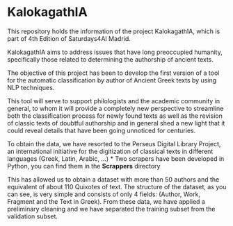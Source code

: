 # KalokagathIA

This repository holds the information of the project KalokagathIA, which is part of 4th Edition of Saturdays4AI Madrid.

KalokagathIA aims to address issues that have long preoccupied humanity, specifically those related to determining the authorship of ancient texts.

The objective of this project has been to develop the first version of a tool for the automatic classification by author of Ancient Greek texts by using NLP techniques.

This tool will serve to support philologists and the academic community in general, to whom it will provide a completely new perspective to streamline both the classification process for newly found texts as well as the revision of classic texts of doubtful authorship and in general shed a new light that it could reveal details that have been going unnoticed for centuries.

To obtain the data, we have resorted to the Perseus Digital Library Project, an international initiative for the digitization of classical texts in different languages ​​(Greek, Latin, Arabic, ...)
*
Two scrapers have been developed in Python, you can find them in the **Scrappers** directory

This has allowed us to obtain a dataset with more than 50 authors and the equivalent of about 110 Quixotes of text. The structure of the dataset, as you can see, is very simple and consists of only 4 fields: (Author, Work, Fragment and the Text in Greek). From these data, we have applied a preliminary cleaning and we have separated the training subset from the validation subset.
